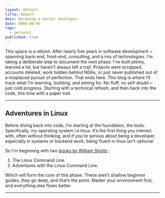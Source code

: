 ```yaml
---
layout: default
title: Reboot
desc: Becoming a better developer.
date: 0000-00-05
tags:
  - personal
published: true
---
```


This space is a reboot. After nearly five years in software development ~ spanning
back-end, front-end, consulting, and a mix of technologies. I’m taking a deliberate
step to document the next phase. I’ve built plenty, learned a lot, but haven't
always left a trail. Projects were scrapped, accounts deleted, work hidden behind NDAs,
or just never published out of a misplaced pursuit of perfection. That ends here.
This blog is where I’ll track what I’m learning, building, and aiming for. No fluff,
no self-doubt—just cold progress. Starting with a technical refresh, and then back
into the code, this time with a paper trail.

---

## Adventures in Linux

Before diving back into code, I’m starting at the foundation, the tools. Specifically,
my operating system i.e linux. It’s the first thing you interact with, often without
thinking, and if you're serious about being a developer, especially in systems or
backend work, being fluent in linux isn't optional.

So I'm beginning with two [books by William Shotts](https://linuxcommand.org/tlcl.php) :

1. The Linux Command Line.
2. Adventures with the Linux Command Line.

Which will form the core of this phase. These aren’t shallow beginner guides,
they go deep, and that’s the point. Master your environment first, and everything
else flows better.

---
